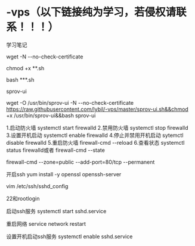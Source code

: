 # -vps（以下链接纯为学习，若侵权请联系！！！）
学习笔记


wget -N --no-check-certificate

chmod +x **.sh

bash ***.sh

sprov-ui

wget -O /usr/bin/sprov-ui -N --no-check-certificate https://raw.githubusercontent.com/lybil/-vps/master/sprov-ui.sh&&chmod +x /usr/bin/sprov-ui&&bash sprov-ui

1.启动防火墙
systemctl start firewalld 
2.禁用防火墙
systemctl stop firewalld
3.设置开机启动
systemctl enable firewalld
4.停止并禁用开机启动
sytemctl disable firewalld
5.重启防火墙
firewall-cmd --reload
6.查看状态
systemctl status firewalld或者 firewall-cmd --state

firewall-cmd --zone=public --add-port=80/tcp  --permanent

开启ssh
yum install -y openssl openssh-server

vim /etc/ssh/sshd_config

22和rootlogin

启动ssh服务
systemctl start sshd.service

重启网络
service network restart

设置开机启动ssh服务
systemctl enable sshd.service
